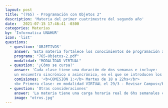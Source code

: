 ```yaml
---
layout: post
title: "(765) - Programación con Objetos 2"
description: 'Materia del primer cuatrimestre del segundo año'
date:   2021-07-15 17:46:41 -0300
categories: Materias
by: 'Informatica UNAHUR'
icon: 'list'
questions:
  - question: 'OBJETIVOS'
    answer: 'Esta materia fortalece los conocimientos de programación adquiridos en Objetos 1 introduciendo aspectos profesionales avanzados y buenas prácticas de la industria. Específicamente las pruebas automatizadas y TDD, diseño de software, refactoring y patrones de diseño.'
    programa: "765-Objetos-2.pdf"
    modalidad: "MODALIDAD VIRTUAL"
  - question: '¿Cómo se cursa?'
    answer: 'Cada clase tiene una duración de dos semanas e incluye:
    un encuentro sincrónico o asincrónico, en el que se introducen los contenidos de la clase; una serie de videos, apuntes y artículos donde se encuentra todo lo necesario para comprender los temas de la clase; y un ejercicio práctico grupal para aplicar lo aprendido en la clase.'
    comisiones: '<b>COMISIÓN 1:</b> Martes de 18 a 22hs</br>
    <b> Primera clase: en modalidad VIRTUAL el 29/3 - Revisar Campus</b><br/>'
  - question: 'Otras consideraciones'
    answer: 'La materia tiene una carga horaria real de 6hs semanales con mucha intensidad práctica. Se trabaja con herramientas utilizadas en la industria como git, el IDE IntelliJ Idea y el lenguaje Kotlin. Es ideal dedicarle unas 10hs semanales como mínimo en total para poder estudiar, practicar y consultar. '
    image: "otros.jpg"
---
```

